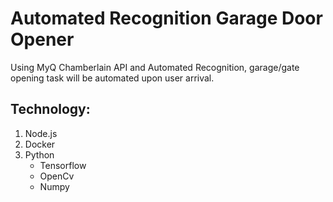 # Automated Recognition Garage Door Opener
Using MyQ Chamberlain API and Automated Recognition, garage/gate opening task will be automated upon user arrival.

## Technology:
1. Node.js
2. Docker
3. Python
    - Tensorflow
    - OpenCv
    - Numpy
